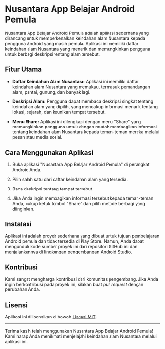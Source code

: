 # Nusantara App Belajar Android Pemula

Nusantara App Belajar Android Pemula adalah aplikasi sederhana yang dirancang untuk memperkenalkan keindahan alam Nusantara kepada pengguna Android yang masih pemula. Aplikasi ini memiliki daftar keindahan alam Nusantara yang menarik dan memungkinkan pengguna untuk berbagi deskripsi tentang alam tersebut.

## Fitur Utama

- **Daftar Keindahan Alam Nusantara:** Aplikasi ini memiliki daftar keindahan alam Nusantara yang memukau, termasuk pemandangan alam, pantai, gunung, dan banyak lagi.

- **Deskripsi Alam:** Pengguna dapat membaca deskripsi singkat tentang keindahan alam yang dipilih, yang mencakup informasi menarik tentang lokasi, sejarah, dan keunikan tempat tersebut.

- **Menu Share:** Aplikasi ini dilengkapi dengan menu "Share" yang memungkinkan pengguna untuk dengan mudah membagikan informasi tentang keindahan alam Nusantara kepada teman-teman mereka melalui pesan atau media sosial.

## Cara Menggunakan Aplikasi

1. Buka aplikasi "Nusantara App Belajar Android Pemula" di perangkat Android Anda.

2. Pilih salah satu dari daftar keindahan alam yang tersedia.

3. Baca deskripsi tentang tempat tersebut.

4. Jika Anda ingin membagikan informasi tersebut kepada teman-teman Anda, cukup ketuk tombol "Share" dan pilih metode berbagi yang diinginkan.

## Instalasi

Aplikasi ini adalah proyek sederhana yang dibuat untuk tujuan pembelajaran Android pemula dan tidak tersedia di Play Store. Namun, Anda dapat mengunduh kode sumber proyek ini dari repositori GitHub ini dan menjalankannya di lingkungan pengembangan Android Studio.

## Kontribusi

Kami sangat menghargai kontribusi dari komunitas pengembang. Jika Anda ingin berkontribusi pada proyek ini, silakan buat *pull request* dengan perubahan Anda.

## Lisensi

Aplikasi ini dilisensikan di bawah [Lisensi MIT](LICENSE).

---

Terima kasih telah menggunakan Nusantara App Belajar Android Pemula! Kami harap Anda menikmati menjelajahi keindahan alam Nusantara melalui aplikasi ini.
